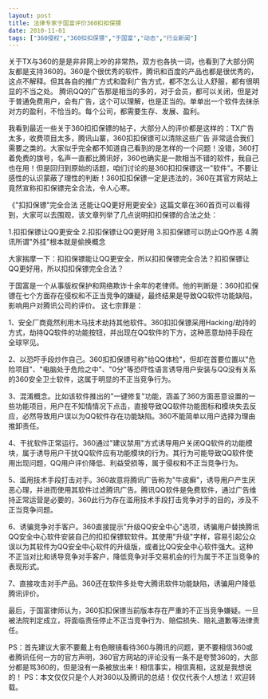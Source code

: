 ```yaml
---
layout: post
title: 法律专家于国富评价360扣扣保镖		
date: 2010-11-01
tags: ["360侵权","360扣扣保镖","于国富","动态","行业新闻"]
---
```


关于TX与360的是是非非网上吵的非常热，双方也各执一词，也看到了大部分网友都是支持360的。360是个很优秀的软件，腾讯和百度的产品也都是很优秀的，这点不解释。但其各自的推广方式和盈利广告方式，都不怎么让人舒服，都有很明显的不当之处。 腾讯QQ的广告那是相当的多的，对于会员，都可以关闭，但是对于普通免费用户，会有广告，这个可以理解，也是正当的。单单出一个软件去抹杀对方的盈利，不恰当的。每个公司，都需要生存、发展、盈利。

我看到最近一些关于360扣扣保镖的帖子，大部分人的评价都是这样的：TX广告太多，收费项目太多，腾讯山寨，360扣扣保镖可以清除这些广告 非常适合我们需要之类的。大家似乎完全都不知道自己看到的是怎样的一个问题！没错，360打着免费的旗号，名声一直都比腾讯好，360也确实是一款相当不错的软件，我自己也在用！但是回归到原始的话题，咱们讨论的是360扣扣保镖这一"软件"。不要让感性的认识蒙蔽了理性的判断！360扣扣保镖一定是违法的，360在其官方网站上竟然宣称扣扣保镖完全合法，令人心寒。

《"扣扣保镖"完全合法 还能让QQ更好用更安全》这篇文章在360首页可以看得到，大家可以去围观，该文章列举了几点说明扣扣保镖的合法之处：

1.扣扣保镖让QQ更安全
2.扣扣保镖让QQ更好用
3.扣扣保镖可以防止QQ作恶
4.腾讯所谓"外挂"根本就是偷换概念

大家揣摩一下：扣扣保镖能让QQ更安全，所以扣扣保镖完全合法？扣扣保镖让QQ更好用，所以扣扣保镖完全合法？

于国富是一个从事版权保护和网络欺诈十余年的老律师。他的判断是：360扣扣保镖在七个方面存在侵权和不正当竞争的嫌疑，最终结果是导致QQ软件功能缺陷，影响用户对腾讯公司的评价。
这七宗罪是：

1、安全厂商竟然利用木马技术劫持其他软件。360扣扣保镖采用Hacking/劫持的方式，劫持QQ软件的功能按钮，并出现在QQ软件的下方，这种恶意劫持手段在全球罕见。

2、以恐吓手段炒作自己。360扣扣保镖号称"给QQ体检"，但却在首要位置以"危险项目"、"电脑处于危险之中"、"0分"等恐吓性语言诱导用户安装与QQ没有关系的360安全卫士软件，这属于明显的不正当竞争行为。

3、混淆概念。比如该软件推出的"一键修复"功能，涵盖了360方面恶意设置的一些功能项目，用户在不知情情况下点击，直接导致QQ软件功能图标和模块失去反应，必然导致用户误以为QQ软件存在功能缺陷。360不能简单以用户选择为理由推卸责任。

4、干扰软件正常运行。360通过"建议禁用"方式诱导用户关闭QQ软件的功能模块，属于诱导用户干扰QQ软件应有功能模块的行为。其行为可能导致QQ软件使用出现问题，QQ用户评价降低、利益受损等，属于侵权和不正当竞争行为。

5、滥用技术手段打击对手。360故意将腾讯广告称为"牛皮癣"，诱导用户产生厌恶心理，并进而使用其软件过滤腾讯广告。腾讯QQ软件是免费软件，通过广告维持正常运营是必要的，360此行为存在滥用技术手段打击竞争对手的目的，涉及不正当竞争问题。

6、诱骗竞争对手客户。360直接提示"升级QQ安全中心"选项，诱骗用户替换腾讯QQ安全中心软件安装自己的扣扣保镖软软件。其使用"升级"字样，容易引起公众误以为其软件为QQ安全中心软件的升级版，或者比QQ安全中心软件强大。这种不正当对比和诱导竞争对手客户，降低竞争对手交易机会的行为属于不正当竞争的表现形式。

7、直接攻击对手产品。360还在软件多处夸大腾讯软件功能缺陷，诱骗用户降低腾讯评价。

最后，于国富律师认为，360扣扣保镖当前版本存在严重的不正当竞争嫌疑。一旦被法院判定成立，将面临责任停止不正当竞争行为、赔偿损失、赔礼道歉等法律责任。

PS：首先建议大家不要戴上有色眼镜看待360与腾讯的问题，更不要相信360或者腾讯任何一方的官方声明，360官方网站的评论没有一条不是夸赞360的，大部分都是骂360的，但是没有一条被放出来！相信事实，相信真相，这就是我想说的！
PS：本文仅仅只是个人对360以及腾讯的总结！仅仅代表个人想法！欢迎转载。		